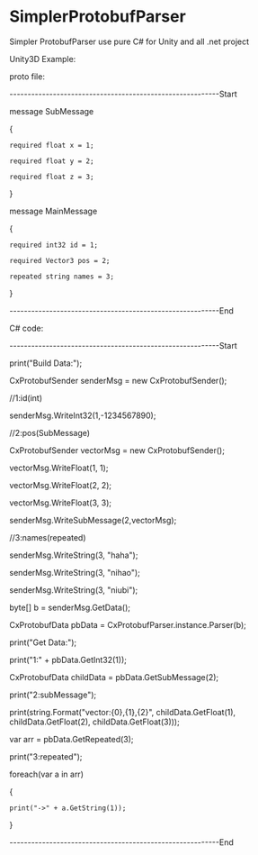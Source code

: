 # SimplerProtobufParser
Simpler ProtobufParser use pure C# for Unity and all .net project


Unity3D Example:


proto file:

----------------------------------------------------------Start

message SubMessage

{

	required float x = 1;
	
	required float y = 2;
	
	required float z = 3;
	
}

message MainMessage

{

	required int32 id = 1;
	
	required Vector3 pos = 2;
	
	repeated string names = 3;
}

----------------------------------------------------------End


C# code:

----------------------------------------------------------Start

print("Build Data:");

CxProtobufSender senderMsg = new CxProtobufSender();

//1:id(int)

senderMsg.WriteInt32(1,-1234567890);

//2:pos(SubMessage)

CxProtobufSender vectorMsg = new CxProtobufSender();

vectorMsg.WriteFloat(1, 1);

vectorMsg.WriteFloat(2, 2);

vectorMsg.WriteFloat(3, 3);

senderMsg.WriteSubMessage(2,vectorMsg);

//3:names(repeated)

senderMsg.WriteString(3, "haha");

senderMsg.WriteString(3, "nihao");

senderMsg.WriteString(3, "niubi");



byte[] b = senderMsg.GetData();

CxProtobufData pbData = CxProtobufParser.instance.Parser(b);

print("Get Data:");

print("1:" + pbData.GetInt32(1));

CxProtobufData childData = pbData.GetSubMessage(2);



print("2:subMessage");

print(string.Format("vector:{0},{1},{2}", childData.GetFloat(1), childData.GetFloat(2), childData.GetFloat(3)));



var arr = pbData.GetRepeated(3);

print("3:repeated");

foreach(var a in arr)

{

    print("->" + a.GetString(1));
    
}

----------------------------------------------------------End

